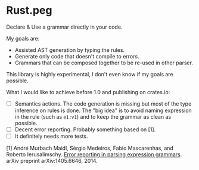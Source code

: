 Rust.peg
========

Declare &amp; Use a grammar directly in your code.

My goals are:

* Assisted AST generation by typing the rules.
* Generate only code that doesn't compile to errors.
* Grammars that can be composed together to be re-used in other parser.

This library is highly experimental, I don't even know if my goals are possible.

What I would like to achieve before 1.0 and publishing on crates.io:

- [ ] Semantics actions. The code generation is missing but most of the type inference on rules is done. The "big idea" is to avoid naming expression in the rule (such as `e1:v1`) and to keep the grammar as clean as possible.
- [ ] Decent error reporting. Probably something based on [1].
- [ ] It definitely needs more tests.

[1] André Murbach Maidl, Sérgio Medeiros, Fabio Mascarenhas, and Roberto Ierusalimschy. [Error reporting in parsing expression grammars](http://arxiv.org/abs/1405.6646). arXiv preprint arXiv:1405.6646, 2014.
